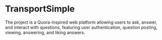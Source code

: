 # TransportSimple
The project is a Quora-inspired web platform allowing users to ask, answer, and interact with questions, featuring user authentication, question posting, viewing, answering, and liking answers.
